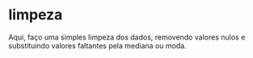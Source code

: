 # limpeza
Aqui, faço uma simples limpeza dos dados, removendo valores nulos e substituindo valores faltantes pela mediana ou moda.
